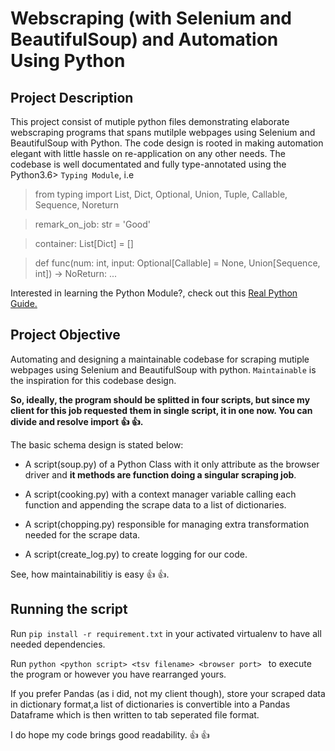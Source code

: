 # Webscraping (with Selenium and BeautifulSoup) and Automation Using Python

## Project Description

This project consist of mutiple python files demonstrating elaborate webscraping programs that spans mutilple webpages using Selenium and BeautifulSoup with Python. The code design is rooted in making automation elegant with little hassle on re-application on any other needs. The codebase is well documentated and fully type-annotated using the Python3.6> `Typing Module`, i.e

> from typing import List, Dict, Optional, Union, Tuple, Callable, Sequence, Noreturn

> remark_on_job: str = 'Good'

> container: List[Dict] = []

> def func(num: int, input: Optional[Callable] = None, Union[Sequence, int]) -> NoReturn: ...

Interested in learning the Python Module?, check out this [Real Python Guide.](https://realpython.com/python-type-checking/)

## Project Objective

Automating and designing a maintainable codebase for scraping mutiple webpages using Selenium and BeautifulSoup with python. `Maintainable` is the inspiration for this codebase design.

**So, ideally, the program should be splitted in four scripts, but since my client for this job requested them in single script, it in one now. You can divide and resolve import :+1: :+1:.**

The basic schema design is stated below:

- A script(soup.py) of a Python Class with it only attribute as the browser driver and **it methods are function doing a singular scraping job**.

- A script(cooking.py) with a context manager variable calling each function and appending the scrape data to a list of dictionaries.

- A script(chopping.py) responsible for managing extra transformation needed for the scrape data.

- A script(create_log.py) to create logging for our code.

See, how maintainabilitiy is easy :+1: :+1:.

## Running the script

Run `pip install -r requirement.txt` in your activated virtualenv to have all needed dependencies.

Run `python <python script> <tsv filename> <browser port> ` to execute the program or however you have rearranged yours.

If you prefer Pandas (as i did, not my client though), store your scraped data in dictionary format,a list of dictionaries is convertible into a Pandas Dataframe which is then written to tab seperated file format.

I do hope my code brings good readability. :+1: :+1:
